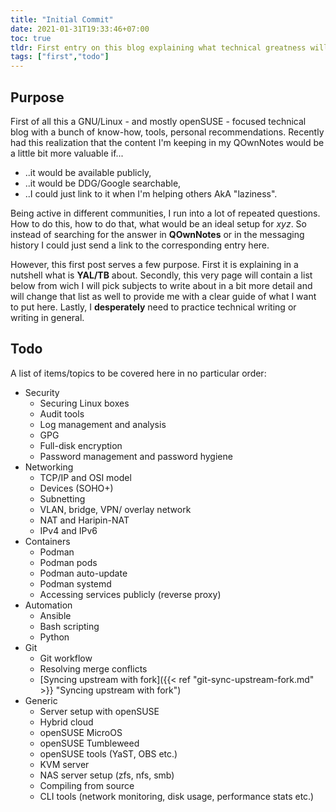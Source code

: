 ```yaml
---
title: "Initial Commit"
date: 2021-01-31T19:33:46+07:00
toc: true
tldr: First entry on this blog explaining what technical greatness will be shared here by yours truly. This series is more of a collection of tools, references and practices for me. If you find something useful feel free to use it. 
tags: ["first","todo"]
---
```


## Purpose 

First of all this a GNU/Linux - and mostly openSUSE - focused technical blog with a bunch of know-how, tools, personal recommendations. Recently had this realization that the content I'm keeping in my QOwnNotes would be a little bit more valuable if...

* ..it would be available publicly,
* ..it would be DDG/Google searchable,
* ..I could just link to it when I'm helping others AkA "laziness".

Being active in different communities, I run into a lot of repeated questions. How to do this, how to do that, what would be an ideal setup for *xyz*. So instead of searching for the answer in **QOwnNotes** or in the messaging history I could just send a link to the corresponding entry here. 

However, this first post serves a few purpose. First it is explaining in a nutshell what is **YAL/TB** about. Secondly, this very page will contain a list below from wich I will pick subjects to write about in a bit more detail and will change that list as well to provide me with a clear guide of what I want to put here. Lastly, I **desperately** need to practice technical writing or writing in general. 

## Todo
A list of items/topics to be covered here in no particular order:

* Security
  * Securing Linux boxes
  * Audit tools
  * Log management and analysis
  * GPG
  * Full-disk encryption
  * Password management and password hygiene
* Networking
  * TCP/IP and OSI model
  * Devices (SOHO+)
  * Subnetting 
  * VLAN, bridge, VPN/ overlay network
  * NAT and Haripin-NAT
  * IPv4 and IPv6
* Containers
  * Podman
  * Podman pods
  * Podman auto-update
  * Podman systemd
  * Accessing services publicly (reverse proxy)
* Automation 
  * Ansible 
  * Bash scripting
  * Python
* Git
  * Git workflow
  * Resolving merge conflicts
  * [Syncing upstream with fork]({{< ref "git-sync-upstream-fork.md" >}} "Syncing upstream with fork")
* Generic
  * Server setup with openSUSE
  * Hybrid cloud
  * openSUSE MicroOS 
  * openSUSE Tumbleweed
  * openSUSE tools (YaST, OBS etc.)
  * KVM server
  * NAS server setup (zfs, nfs, smb)
  * Compiling from source
  * CLI tools (network monitoring, disk usage, performance stats etc.)
